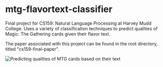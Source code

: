 

# mtg-flavortext-classifier

Final project for CS159: Natural Language Processing at Harvey Mudd College. Uses a variety of classification techniques to predict qualities of Magic: The Gathering cards given their flavor text.

The paper associated with this project can be found in the root directory, titled "cs159-final-paper".

![Predicting qualities of MTG cards based on their text](https://static.wikia.nocookie.net/mtgsalvation_gamepedia/images/2/2c/Parts_of_a_Magic_card.jpg/revision/latest/scale-to-width-down/1000?cb=20130110051734)
